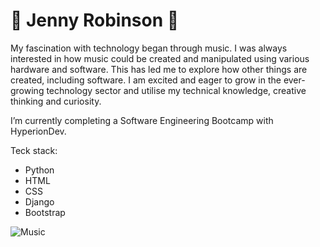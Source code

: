 # 🎼 Jenny Robinson 🎼

My fascination with technology began through music. I was always interested in how music could be created and manipulated using various hardware and software. This has led me to explore how other things are created, including software. I am excited and eager to grow in the ever-growing technology sector and utilise my technical knowledge, creative thinking and curiosity. 

I’m currently completing a Software Engineering Bootcamp with HyperionDev.

Teck stack:
- Python
- HTML
- CSS
- Django
- Bootstrap

![Music](https://cdn.pitchfork.com/longform/425/5_inline4.gif)

